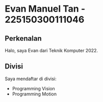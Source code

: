# Evan Manuel Tan - 225150300111046

## Perkenalan

Halo, saya Evan dari Teknik Komputer 2022.

## Divisi

Saya mendaftar di divisi:

-   Programming Vision
-   Programming Motion
